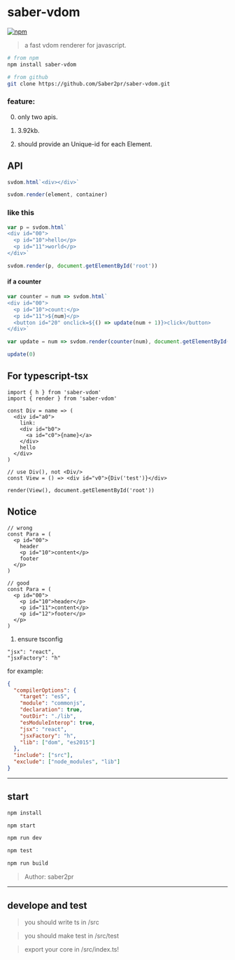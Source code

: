 # saber-vdom

[![npm](https://img.shields.io/npm/v/saber-vdom.svg?color=blue)](https://www.npmjs.com/package/saber-vdom)

> a fast vdom renderer for javascript.

```bash
# from npm
npm install saber-vdom

# from github
git clone https://github.com/Saber2pr/saber-vdom.git
```

### feature:

0. only two apis.

1. 3.92kb.

1. should provide an Unique-id for each Element.

## API

```js
svdom.html`<div></div>`

svdom.render(element, container)
```

### like this

```js
var p = svdom.html`
<div id="00">
  <p id="10">hello</p>
  <p id="11">world</p>
</div>`

svdom.render(p, document.getElementById('root'))
```

#### if a counter

```js
var counter = num => svdom.html`
<div id="00">
  <p id="10">count:</p>
  <p id="11">${num}</p>
  <button id="20" onclick=${() => update(num + 1)}>click</button>
</div>`

var update = num => svdom.render(counter(num), document.getElementById('root'))

update(0)
```

## For typescript-tsx

```tsx
import { h } from 'saber-vdom'
import { render } from 'saber-vdom'

const Div = name => (
  <div id="a0">
    link:
    <div id="b0">
      <a id="c0">{name}</a>
    </div>
    hello
  </div>
)

// use Div(), not <Div/>
const View = () => <div id="v0">{Div('test')}</div>

render(View(), document.getElementById('root'))
```

## Notice

```tsx
// wrong
const Para = (
  <p id="00">
    header
    <p id="10">content</p>
    footer
  </p>
)

// good
const Para = (
  <p id="00">
    <p id="10">header</p>
    <p id="11">content</p>
    <p id="12">footer</p>
  </p>
)
```

1. ensure tsconfig

```
"jsx": "react",
"jsxFactory": "h"
```

for example:

```json
{
  "compilerOptions": {
    "target": "es5",
    "module": "commonjs",
    "declaration": true,
    "outDir": "./lib",
    "esModuleInterop": true,
    "jsx": "react",
    "jsxFactory": "h",
    "lib": ["dom", "es2015"]
  },
  "include": ["src"],
  "exclude": ["node_modules", "lib"]
}
```

---

## start

```bash
npm install
```

```bash
npm start

npm run dev

npm test

npm run build
```

> Author: saber2pr

---

## develope and test

> you should write ts in /src

> you should make test in /src/test

> export your core in /src/index.ts!
